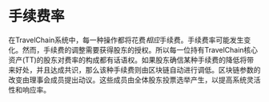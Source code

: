 # 手续费率

在TravelChain系统中，每一种操作都将花费*相应*手续费。手续费率可能发生变化。然而，手续费的调整需要获得股东的授权。所以每一位持有TravelChain核心资产(TT)的股东对费率的构成都有话语权。如果股东确信某种手续费的降低将带来好处，并且达成共识，那么该种手续费则由区块链自动进行调低。区块链参数的改变由理事会成员提出动议。这些成员由全体股东投票选举产生，以提高系统灵活性和响应率。